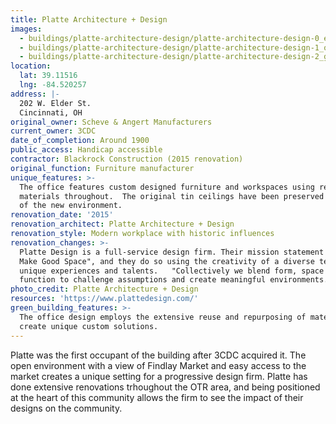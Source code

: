 ```yaml
---
title: Platte Architecture + Design
images:
  - buildings/platte-architecture-design/platte-architecture-design-0_efesbe
  - buildings/platte-architecture-design/platte-architecture-design-1_oldvle
  - buildings/platte-architecture-design/platte-architecture-design-2_g6ylq1
location:
  lat: 39.11516
  lng: -84.520257
address: |-
  202 W. Elder St.
  Cincinnati, OH
original_owner: Scheve & Angert Manufacturers
current_owner: 3CDC
date_of_completion: Around 1900
public_access: Handicap accessible
contractor: Blackrock Construction (2015 renovation)
original_function: Furniture manufacturer
unique_features: >-
  The office features custom designed furniture and workspaces using repurposed
  materials throughout.  The original tin ceilings have been preserved as part
  of the new environment.
renovation_date: '2015'
renovation_architect: Platte Architecture + Design
renovation_style: Modern workplace with historic influences
renovation_changes: >-
  Platte Design is a full-service design firm. Their mission statement is "We
  Make Good Space", and they do so using the creativity of a diverse team with
  unique experiences and talents.   "Collectively we blend form, space and
  function to challenge assumptions and create meaningful environments."
photo_credit: Platte Architecture + Design
resources: 'https://www.plattedesign.com/'
green_building_features: >-
  The office design employs the extensive reuse and repurposing of materials to
  create unique custom solutions.
---
```


Platte was the first occupant of the building after 3CDC acquired it. The open environment with a view of Findlay Market and easy access to the market creates a unique setting for a progressive design firm. Platte has done extensive renovations trhoughout the OTR area, and being positioned at the heart of this community allows the firm to see the impact of their designs on the community.
